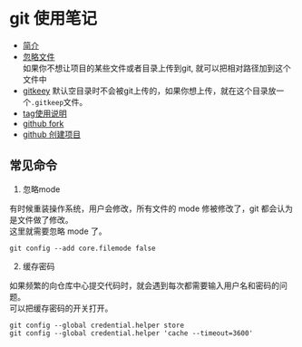 # git 使用笔记

* [简介](git.md)
* [忽略文件](gitignore.md)  
  如果你不想让项目的某些文件或者目录上传到git, 就可以把相对路径加到这个文件中
* [gitkeey](gitkeep.md)
  默认空目录时不会被git上传的，如果你想上传，就在这个目录放一个`.gitkeep`文件。  
* [tag使用说明](tag.md)
* [github fork](fork.md)
* [github 创建项目](start.md)


## 常见命令


1. 忽略mode  


有时候重装操作系统，用户会修改，所有文件的 mode 修被修改了，git 都会认为是文件做了修改。  
这里就需要忽略 mode 了。  


```
git config --add core.filemode false  
```


2. 缓存密码  


如果频繁的向仓库中心提交代码时，就会遇到每次都需要输入用户名和密码的问题。  
可以把缓存密码的开关打开。  


```
git config --global credential.helper store  
git config --global credential.helper 'cache --timeout=3600'  
```



